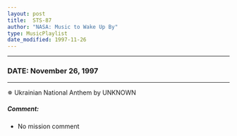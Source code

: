 ```yaml
---
layout: post
title:  STS-87
author: "NASA: Music to Wake Up By"
type: MusicPlaylist
date_modified: 1997-11-26
---
```


----
### DATE: November 26, 1997
----
✵ Ukrainian National Anthem by UNKNOWN

##### Comment:
* No mission comment
